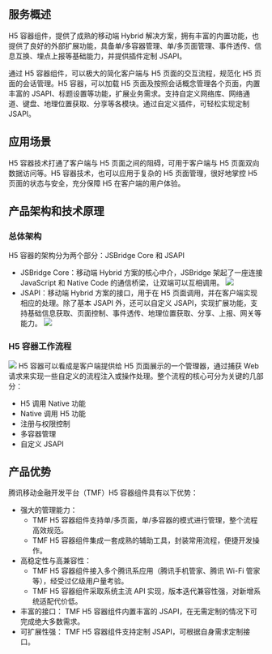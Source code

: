 ## 服务概述
H5 容器组件，提供了成熟的移动端 Hybrid 解决方案，拥有丰富的内置功能，也提供了良好的外部扩展功能，具备单/多容器管理、单/多页面管理、事件透传、信息互换、埋点上报等基础能力，并提供插件定制 JSAPI。

通过 H5 容器组件，可以极大的简化客户端与 H5 页面的交互流程，规范化 H5 页面的会话管理。H5 容器，可以加载 H5 页面及按照会话概念管理各个页面，内置丰富的 JSAPI、标题设置等功能，扩展业务需求。支持自定义网络库、网络通道、键盘、地理位置获取、分享等各模块。通过自定义插件，可轻松实现定制 JSAPI。

## 应用场景
H5 容器技术打通了客户端与 H5 页面之间的阻碍，可用于客户端与 H5 页面双向数据访问等。H5 容器技术，也可以应用于复杂的 H5 页面管理，很好地掌控 H5 页面的状态与安全，充分保障 H5 在客户端的用户体验。

## 产品架构和技术原理

### 总体架构 
H5 容器的架构分为两个部分：JSBridge Core 和 JSAPI
- JSBridge Core：移动端 Hybrid 方案的核心中介，JSBridge 架起了一座连接 JavaScript 和 Native Code 的通信桥梁，让双端可以互相调用。
![](https://qcloudimg.tencent-cloud.cn/raw/8d7cfca14d8ef60f39a1f7651cc36995.png)
- JSAPI：移动端 Hybrid 方案的接口，用于在 H5 页面调用，并在客户端实现相应的处理。除了基本 JSAPI 外，还可以自定义 JSAPI，实现扩展功能，支持基础信息获取、页面控制、事件透传、地理位置获取、分享、上报、网关等能力。
![](https://qcloudimg.tencent-cloud.cn/raw/7a437f6c2c4b7bd1dd6ce6cf082c625a.png)


### H5 容器工作流程
![](https://qcloudimg.tencent-cloud.cn/raw/33afb64b6e8fe1a147875daf758f3d9a.png)
H5 容器可以看成是客户端提供给 H5 页面展示的一个管理器，通过捕获 Web 请求来实现一些自定义的流程注入或操作处理。整个流程的核心可分为关键的几部分：
- H5 调用 Native 功能
- Native 调用 H5 功能
- 注册与权限控制
- 多容器管理
- 自定义  JSAPI

## 产品优势
腾讯移动金融开发平台（TMF）H5 容器组件具有以下优势：
- 强大的管理能力：
  - TMF H5 容器组件支持单/多页面，单/多容器的模式进行管理，整个流程高效规范。
  - TMF H5 容器组件集成一套成熟的辅助工具，封装常用流程，便捷开发操作。
- 高稳定性与高兼容性：
  - TMF H5 容器组件接入多个腾讯系应用（腾讯手机管家、腾讯 Wi-Fi 管家等），经受过亿级用户量考验。
  - TMF H5 容器组件采取系统主流 API 实现，版本迭代兼容性强，对新增系统适配代价低。
- 丰富的接口：
  TMF H5 容器组件内置丰富的 JSAPI，在无需定制的情况下可完成绝大多数需求。
- 可扩展性强：
  TMF H5 容器组件支持定制 JSAPI，可根据自身需求定制接口。
